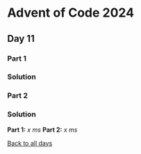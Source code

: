 # Advent of Code 2024
## Day 11
### Part 1

### Solution

### Part 2

### Solution


**Part 1:** *x ms*
**Part 2:** *x ms*  

[Back to all days](/2024)